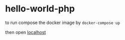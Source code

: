 # hello-world-php

to run compose the docker image by `docker-compose up`

then open [localhost](localhost)
